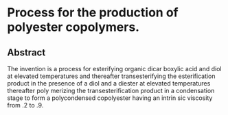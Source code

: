 # Process for the production of polyester copolymers.

## Abstract
The invention is a process for esterifying organic dicar boxylic acid and diol at elevated temperatures and thereafter transesterifying the esterification product in the presence of a diol and a diester at elevated temperatures thereafter poly merizing the transesterification product in a condensation stage to form a polycondensed copolyester having an intrin sic viscosity from .2 to .9.